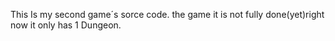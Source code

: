 
 This Is my second game´s sorce code. the game it is not fully done(yet)right now it only has 1 Dungeon.

